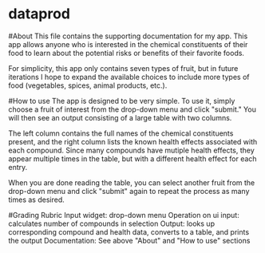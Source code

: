 # dataprod

#About
This file contains the supporting documentation for my app. This app allows anyone who is interested in 
the chemical constituents of their food to learn about the potential risks or benefits of their favorite foods. 

For simplicity, this app only contains seven types of fruit, but in future iterations I hope to expand the available choices to include more types of food (vegetables, spices, animal products, etc.).

#How to use
The app is designed to be very simple. To use it, simply choose a fruit of interest from the drop-down menu and click "submit." You will then see an output consisting of a large table with two columns. 

The left column contains the full names of the chemical constituents present, and the right column lists the known health effects associated with each compound. Since many compounds have mutiple health effects, they appear multiple times in the table, but with a different health effect for each entry.

When you are done reading the table, you can select another fruit from the drop-down menu and click "submit" again to repeat the process as many times as desired.

#Grading Rubric
Input widget: drop-down menu
Operation on ui input: calculates number of compounds in selection
Output: looks up corresponding compound and health data, converts to a table, and prints the output
Documentation: See above "About" and "How to use" sections
